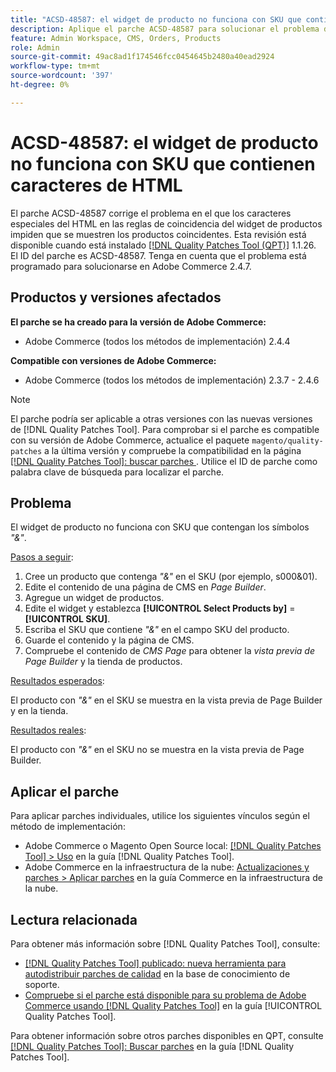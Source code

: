 ```yaml
---
title: "ACSD-48587: el widget de producto no funciona con SKU que contienen caracteres de HTML"
description: Aplique el parche ACSD-48587 para solucionar el problema de Adobe Commerce, donde los caracteres especiales del HTML en las reglas de coincidencia del widget de productos impiden que se muestren los productos coincidentes.
feature: Admin Workspace, CMS, Orders, Products
role: Admin
source-git-commit: 49ac8ad1f174546fcc0454645b2480a40ead2924
workflow-type: tm+mt
source-wordcount: '397'
ht-degree: 0%

---
```


# ACSD-48587: el widget de producto no funciona con SKU que contienen caracteres de HTML

El parche ACSD-48587 corrige el problema en el que los caracteres especiales del HTML en las reglas de coincidencia del widget de productos impiden que se muestren los productos coincidentes. Esta revisión está disponible cuando está instalado [[!DNL Quality Patches Tool (QPT)]](https://experienceleague.adobe.com/en/docs/commerce-knowledge-base/kb/announcements/commerce-announcements/magento-quality-patches-released-new-tool-to-self-serve-quality-patches) 1.1.26. El ID del parche es ACSD-48587. Tenga en cuenta que el problema está programado para solucionarse en Adobe Commerce 2.4.7.

## Productos y versiones afectados

**El parche se ha creado para la versión de Adobe Commerce:**

* Adobe Commerce (todos los métodos de implementación) 2.4.4

**Compatible con versiones de Adobe Commerce:**

* Adobe Commerce (todos los métodos de implementación) 2.3.7 - 2.4.6

>[!NOTE]
>
>El parche podría ser aplicable a otras versiones con las nuevas versiones de [!DNL Quality Patches Tool]. Para comprobar si el parche es compatible con su versión de Adobe Commerce, actualice el paquete `magento/quality-patches` a la última versión y compruebe la compatibilidad en la página [[!DNL Quality Patches Tool]: buscar parches ](https://experienceleague.adobe.com/tools/commerce-quality-patches/index.html). Utilice el ID de parche como palabra clave de búsqueda para localizar el parche.

## Problema

El widget de producto no funciona con SKU que contengan los símbolos *&quot;&amp;&quot;*.

<u>Pasos a seguir</u>:

1. Cree un producto que contenga *&quot;&amp;&quot;* en el SKU (por ejemplo, s000&amp;01).
1. Edite el contenido de una página de CMS en *Page Builder*.
1. Agregue un widget de productos.
1. Edite el widget y establezca **[!UICONTROL Select Products by]** = **[!UICONTROL SKU]**.
1. Escriba el SKU que contiene *&quot;&amp;&quot;* en el campo SKU del producto.
1. Guarde el contenido y la página de CMS.
1. Compruebe el contenido de *CMS Page* para obtener la *vista previa de Page Builder* y la tienda de productos.

<u>Resultados esperados</u>:

El producto con *&quot;&amp;&quot;* en el SKU se muestra en la vista previa de Page Builder y en la tienda.

<u>Resultados reales</u>:

El producto con *&quot;&amp;&quot;* en el SKU no se muestra en la vista previa de Page Builder.

## Aplicar el parche

Para aplicar parches individuales, utilice los siguientes vínculos según el método de implementación:

* Adobe Commerce o Magento Open Source local: [[!DNL Quality Patches Tool] > Uso](https://experienceleague.adobe.com/docs/commerce-operations/tools/quality-patches-tool/usage.html) en la guía [!DNL Quality Patches Tool].
* Adobe Commerce en la infraestructura de la nube: [Actualizaciones y parches > Aplicar parches](https://experienceleague.adobe.com/docs/commerce-cloud-service/user-guide/develop/upgrade/apply-patches.html) en la guía Commerce en la infraestructura de la nube.

## Lectura relacionada

Para obtener más información sobre [!DNL Quality Patches Tool], consulte:

* [[!DNL Quality Patches Tool] publicado: nueva herramienta para autodistribuir parches de calidad](https://experienceleague.adobe.com/en/docs/commerce-knowledge-base/kb/announcements/commerce-announcements/magento-quality-patches-released-new-tool-to-self-serve-quality-patches) en la base de conocimiento de soporte.
* [Compruebe si el parche está disponible para su problema de Adobe Commerce usando [!DNL Quality Patches Tool]](/help/tools/quality-patches-tool/patches-available-in-qpt/check-patch-for-magento-issue-with-magento-quality-patches.md) en la guía [!UICONTROL Quality Patches Tool].


Para obtener información sobre otros parches disponibles en QPT, consulte [[!DNL Quality Patches Tool]: Buscar parches](https://experienceleague.adobe.com/tools/commerce-quality-patches/index.html) en la guía [!DNL Quality Patches Tool].
